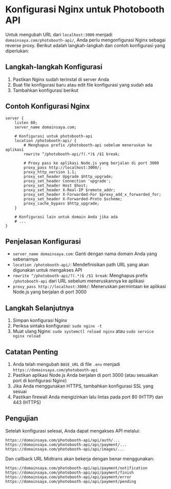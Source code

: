 # Konfigurasi Nginx untuk Photobooth API

Untuk mengubah URL dari `localhost:3000` menjadi `domainsaya.com/photobooth-api/`, Anda perlu mengonfigurasi Nginx sebagai reverse proxy. Berikut adalah langkah-langkah dan contoh konfigurasi yang diperlukan:

## Langkah-langkah Konfigurasi

1. Pastikan Nginx sudah terinstal di server Anda
2. Buat file konfigurasi baru atau edit file konfigurasi yang sudah ada
3. Tambahkan konfigurasi berikut

## Contoh Konfigurasi Nginx

```nginx
server {
    listen 80;
    server_name domainsaya.com;

    # Konfigurasi untuk photobooth-api
    location /photobooth-api/ {
        # Menghapus prefix /photobooth-api sebelum meneruskan ke aplikasi
        rewrite ^/photobooth-api/?(.*)$ /$1 break;
        
        # Proxy pass ke aplikasi Node.js yang berjalan di port 3000
        proxy_pass http://localhost:3000/;
        proxy_http_version 1.1;
        proxy_set_header Upgrade $http_upgrade;
        proxy_set_header Connection 'upgrade';
        proxy_set_header Host $host;
        proxy_set_header X-Real-IP $remote_addr;
        proxy_set_header X-Forwarded-For $proxy_add_x_forwarded_for;
        proxy_set_header X-Forwarded-Proto $scheme;
        proxy_cache_bypass $http_upgrade;
    }

    # Konfigurasi lain untuk domain Anda jika ada
    # ...
}
```

## Penjelasan Konfigurasi

- `server_name domainsaya.com`: Ganti dengan nama domain Anda yang sebenarnya
- `location /photobooth-api/`: Mendefinisikan path URL yang akan digunakan untuk mengakses API
- `rewrite ^/photobooth-api/?(.*)$ /$1 break`: Menghapus prefix `/photobooth-api` dari URL sebelum meneruskannya ke aplikasi
- `proxy_pass http://localhost:3000/`: Meneruskan permintaan ke aplikasi Node.js yang berjalan di port 3000

## Langkah Selanjutnya

1. Simpan konfigurasi Nginx
2. Periksa sintaks konfigurasi: `sudo nginx -t`
3. Muat ulang Nginx: `sudo systemctl reload nginx` atau `sudo service nginx reload`

## Catatan Penting

1. Anda telah mengubah `BASE_URL` di file `.env` menjadi `https://domainsaya.com/photobooth-api`
2. Pastikan aplikasi Node.js Anda berjalan di port 3000 (atau sesuaikan port di konfigurasi Nginx)
3. Jika Anda menggunakan HTTPS, tambahkan konfigurasi SSL yang sesuai
4. Pastikan firewall Anda mengizinkan lalu lintas pada port 80 (HTTP) dan 443 (HTTPS)

## Pengujian

Setelah konfigurasi selesai, Anda dapat mengakses API melalui:

```
https://domainsaya.com/photobooth-api/api/auth/...
https://domainsaya.com/photobooth-api/api/payment/...
https://domainsaya.com/photobooth-api/api/images/...
```

Dan callback URL Midtrans akan bekerja dengan benar menggunakan:

```
https://domainsaya.com/photobooth-api/api/payment/notification
https://domainsaya.com/photobooth-api/api/payment/finish
https://domainsaya.com/photobooth-api/api/payment/error
https://domainsaya.com/photobooth-api/api/payment/pending
```